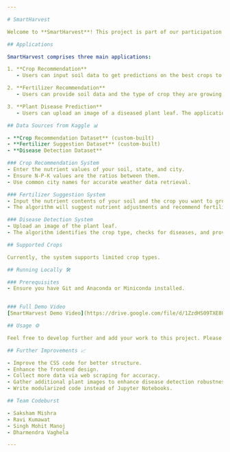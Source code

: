 ```yaml
---

# SmartHarvest

Welcome to **SmartHarvest**! This project is part of our participation in the AI/ML Healthcare Hackathon. It's a proof-of-concept (POC) that showcases how machine learning (ML) and deep learning (DL) can be leveraged in precision farming. 

## Applications

SmartHarvest comprises three main applications:

1. **Crop Recommendation**
   - Users can input soil data to get predictions on the best crops to grow.

2. **Fertilizer Recommendation**
   - Users can provide soil data and the type of crop they are growing. The application will suggest necessary nutrient adjustments and recommend appropriate fertilizers.

3. **Plant Disease Prediction**
   - Users can upload an image of a diseased plant leaf. The application identifies the disease and provides information on its cause and prevention.

## Data Sources from Kaggle 📊

- **Crop Recommendation Dataset** (custom-built)
- **Fertilizer Suggestion Dataset** (custom-built)
- **Disease Detection Dataset**

### Crop Recommendation System
- Enter the nutrient values of your soil, state, and city.
- Ensure N-P-K values are the ratios between them.
- Use common city names for accurate weather data retrieval.

### Fertilizer Suggestion System
- Input the nutrient contents of your soil and the crop you want to grow.
- The algorithm will suggest nutrient adjustments and recommend fertilizers.

### Disease Detection System
- Upload an image of the plant leaf.
- The algorithm identifies the crop type, checks for diseases, and provides recommendations.

## Supported Crops

Currently, the system supports limited crop types. 

## Running Locally 🛠️

### Prerequisites
- Ensure you have Git and Anaconda or Miniconda installed.


### Full Demo Video
[SmartHarvest Demo Video](https://drive.google.com/file/d/1ZzdHS09TXE8UBsswoW0S_PjCNmbtYJ_K/view?usp=drive_link)

## Usage ⚙️

Feel free to develop further and add your work to this project. Please credit the original source and include the link to this repo in your reports.

## Further Improvements 📈

- Improve the CSS code for better structure.
- Enhance the frontend design.
- Collect more data via web scraping for accuracy.
- Gather additional plant images to enhance disease detection robustness.
- Write modularized code instead of Jupyter Notebooks.

## Team Codeburst

- Saksham Mishra
- Ravi Kumawat
- Singh Mohit Manoj
- Dharmendra Vaghela

---
```

